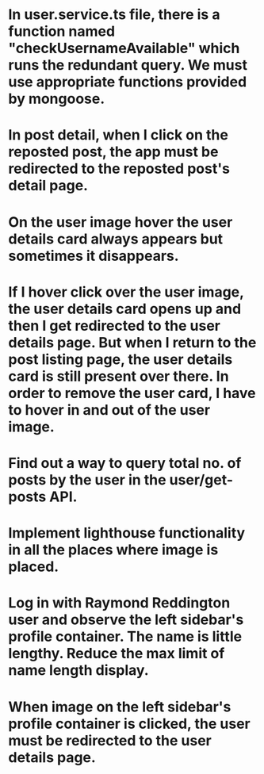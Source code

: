 # In user.service.ts file, there is a function named "checkUsernameAvailable" which runs the redundant query. We must use appropriate functions provided by mongoose.
# In post detail, when I click on the reposted post, the app must be redirected to the reposted post's detail page.
# On the user image hover the user details card always appears but sometimes it disappears.
# If I hover click over the user image, the user details card opens up and then I get redirected to the user details page. But when I return to the post listing page, the user details card is still present over there. In order to remove the user card, I have to hover in and out of the user image.
# Find out a way to query total no. of posts by the user in the user/get-posts API.
# Implement lighthouse functionality in all the places where image is placed.
# Log in with Raymond Reddington user and observe the left sidebar's profile container. The name is little lengthy. Reduce the max limit of name length display.
# When image on the left sidebar's profile container is clicked, the user must be redirected to the user details page.